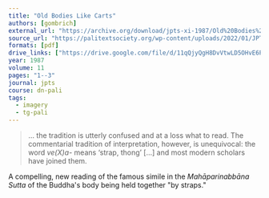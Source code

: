 ```yaml
---
title: "Old Bodies Like Carts"
authors: [gombrich]
external_url: "https://archive.org/download/jpts-xi-1987/Old%20Bodies%20Like%20Carts%20-%20Richard%20Gombrich_text.pdf"
source_url: "https://palitextsociety.org/wp-content/uploads/2022/01/JPTS_1987_XI.pdf"
formats: [pdf]
drive_links: ["https://drive.google.com/file/d/11qQjyQgH8DvVtwLD5OHvE6PDNgb0Z5Sl/view?usp=drivesdk"]
year: 1987
volume: 11
pages: "1--3"
journal: jpts
course: dn-pali
tags:
  - imagery
  - tg-pali
---
```


> … the tradition is utterly confused and at a loss what to read. The commentarial tradition of interpretation, however, is unequivocal: the word *ve(X)a-* means ‘strap, thong’ [...] and most modern scholars have joined them.

A compelling, new reading of the famous simile in the *Mahāparinabbāna Sutta* of the Buddha's body being held together "by straps."
